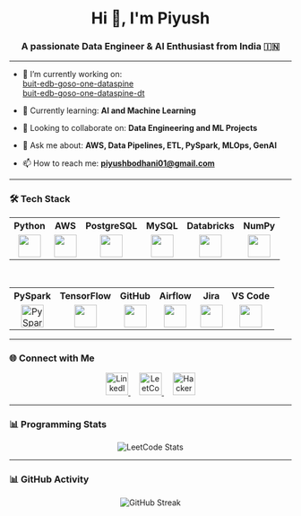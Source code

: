 <h1 align="center">Hi 👋, I'm Piyush</h1>
<h3 align="center">A passionate Data Engineer & AI Enthusiast from India 🇮🇳</h3>

---

- 🔭 I’m currently working on:  
  [buit-edb-goso-one-dataspine](https://github.com/EliLillyCo/buit-edb-goso-one-dataspine)  
  [buit-edb-goso-one-dataspine-dt](https://github.com/EliLillyCo/buit-edb-goso-one-dataspine-dt)

- 🌱 Currently learning: **AI and Machine Learning**

- 👯 Looking to collaborate on: **Data Engineering and ML Projects**

- 💬 Ask me about: **AWS, Data Pipelines, ETL, PySpark, MLOps, GenAI**

- 📫 How to reach me: **piyushbodhani01@gmail.com**

---

### 🛠️ Tech Stack

<table align="center"> 
  <tr> 
    <th>Python</th> 
    <th>AWS</th> 
    <th>PostgreSQL</th> 
    <th>MySQL</th> 
    <th>Databricks</th> 
    <th>NumPy</th> 
  </tr> 
  <tr> 
    <td align="center"><img src="https://cdn.jsdelivr.net/gh/devicons/devicon/icons/python/python-original.svg" height="40" /></td> 
    <td align="center"><img src="https://cdn.simpleicons.org/amazonwebservices/FF9900" height="40" /></td> 
    <td align="center"><img src="https://cdn.jsdelivr.net/gh/devicons/devicon/icons/postgresql/postgresql-original.svg" height="40" /></td> 
    <td align="center"><img src="https://cdn.jsdelivr.net/gh/devicons/devicon/icons/mysql/mysql-original.svg" height="40" /></td> 
    <td align="center"><img src="https://cdn.simpleicons.org/databricks/E8721D" height="40" /></td> 
    <td align="center"><img src="https://cdn.jsdelivr.net/gh/devicons/devicon/icons/numpy/numpy-original.svg" height="40" /></td> 
  </tr> 
</table> 

<br> 

<table align="center"> 
  <tr> 
    <th>PySpark</th> 
    <th>TensorFlow</th> 
    <th>GitHub</th> 
    <th>Airflow</th> 
    <th>Jira</th> 
    <th>VS Code</th> 
  </tr> 
  <tr> 
    <td align="center"><img src="https://cdn.jsdelivr.net/gh/devicons/devicon/icons/apache/apache-original.svg" height="40" title="PySpark (Apache)" /></td> 
    <td align="center"><img src="https://cdn.jsdelivr.net/gh/devicons/devicon/icons/tensorflow/tensorflow-original.svg" height="40" /></td> 
    <td align="center"><img src="https://cdn.jsdelivr.net/gh/devicons/devicon/icons/github/github-original.svg" height="40" /></td> 
    <td align="center"><img src="https://cdn.simpleicons.org/apacheairflow/017CEE" height="40" /></td> 
    <td align="center"><img src="https://cdn.jsdelivr.net/gh/devicons/devicon/icons/jira/jira-original.svg" height="40" /></td> 
    <td align="center"><img src="https://cdn.jsdelivr.net/gh/devicons/devicon/icons/vscode/vscode-original.svg" height="40" /></td> 
  </tr> 
</table>

---

### 🌐 Connect with Me

<p align="center">
  <a href="https://www.linkedin.com/in/piyush-bodhani/" target="_blank">
    <img src="https://cdn.jsdelivr.net/gh/devicons/devicon/icons/linkedin/linkedin-original.svg" height="40" alt="LinkedIn" title="LinkedIn" />
  </a>
  &nbsp;&nbsp;&nbsp;
  <a href="https://leetcode.com/u/Piyu569/" target="_blank">
    <img src="https://upload.wikimedia.org/wikipedia/commons/1/19/LeetCode_logo_black.png" height="40" alt="LeetCode" title="LeetCode" />
  </a>
  &nbsp;&nbsp;&nbsp;
  <a href="https://www.hackerrank.com/profile/piyushbodhani01" target="_blank">
    <img src="https://upload.wikimedia.org/wikipedia/commons/6/65/HackerRank_logo.png" height="40" alt="HackerRank" title="HackerRank" />
  </a>
</p>


---

### 📊 Programming Stats
<p align="center">
  <img src="https://leetcard.jacoblin.cool/Piyu569?theme=dark&font=Baloo&ext=heatmap" alt="LeetCode Stats" />
</p>

---

### 📊 GitHub Activity

<p align="center">
  <img src="https://github-readme-streak-stats.herokuapp.com?user=Piyu0070&theme=github-dark&hide_border=true&date_format=M%20j%5B%2C%20Y%5D" alt="GitHub Streak" />
</p>
